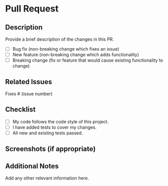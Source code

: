
# Pull Request

## Description

Provide a brief description of the changes in this PR.

- [ ] Bug fix (non-breaking change which fixes an issue)
- [ ] New feature (non-breaking change which adds functionality)
- [ ] Breaking change (fix or feature that would cause existing functionality to change)

## Related Issues

Fixes # (issue number)

## Checklist

- [ ] My code follows the code style of this project.
- [ ] I have added tests to cover my changes.
- [ ] All new and existing tests passed.

## Screenshots (if appropriate)

## Additional Notes

Add any other relevant information here.

